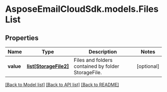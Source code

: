 # AsposeEmailCloudSdk.models.FilesList

## Properties
Name | Type | Description | Notes
------------ | ------------- | ------------- | -------------
**value** | [**list[StorageFile2]**](StorageFile2.md) | Files and folders contained by folder StorageFile. | [optional] 



[[Back to Model list]](README.md#documentation-for-models) [[Back to API list]](README.md#documentation-for-api-endpoints) [[Back to README]](README.md)


